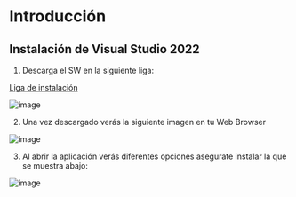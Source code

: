 # Introducción

## Instalación de Visual Studio 2022

1. Descarga el SW en la siguiente liga:

[Liga de instalación](https://visualstudio.microsoft.com/es/downloads/)


![image](https://github.com/user-attachments/assets/26b7fc2e-416c-4fb5-8df0-35c8f4bdc030)



2. Una vez descargado verás la siguiente imagen en tu Web Browser

![image](https://github.com/user-attachments/assets/20fa6e92-fa02-4b5b-b88d-6c5e5844d167)


3. Al abrir la aplicación verás diferentes opciones asegurate instalar la que se muestra abajo:

![image](https://github.com/user-attachments/assets/d8623733-4936-4635-bf1e-864c18e8aee4)


